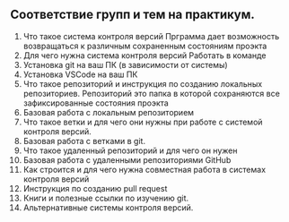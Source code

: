 ## Соответствие групп и тем на практикум.

1. Что такое система контроля версий
Прграмма дает возможность возвращаться к различным сохраненным состояниям проэкта 
2. Для чего нужна система контроля версий
Работать в команде
3. Установка git на ваш ПК (в зависимости от системы)
4. Установка VSCode на ваш ПК
5. Что такое репозиторий и инструкция по созданию локальных репозиториев.
Репозиторий это папка в которой сохраняются все зафиксированные состояния проэкта
6. Базовая работа с локальным репозиторием
7. Что такое ветки и для чего они нужны при работе с системой контроля версий.
8. Базовая работа с ветками в git.
9. Что такое удаленный репозиторий и для чего он нужен
10. Базовая работа с удаленными репозиториями GitHub
11. Как строится и для чего нужна совместная работа в системах контроля версий
12. Инструкция по созданию pull request
13. Книги и полезные ссылки по изучению git.
14. Альтернативные системы контроля версий.
